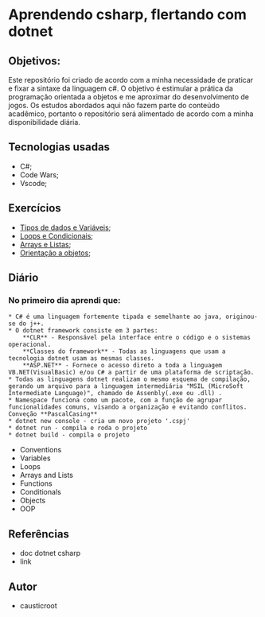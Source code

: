 # Aprendendo csharp, flertando com dotnet

## Objetivos:

Este repositório foi criado de acordo com a minha necessidade de praticar e fixar a sintaxe da linguagem c#. O objetivo é estimular a prática da programação orientada a objetos e me aproximar do desenvolvimento de jogos. Os estudos abordados aqui não fazem parte do conteúdo acadêmico, portanto o repositório será alimentado de acordo com  a minha disponibilidade diária. 


## Tecnologias usadas

*  C#; 
*  Code Wars;
*  Vscode; 

## Exercícios

* [Tipos de dados e Variáveis](LINK); 
* [Loops e Condicionais](LINK); 
* [Arrays e Listas](LINK); 
* [Orientação a objetos](LINK); 

## Diário

### No primeiro dia aprendi que:
    * C# é uma linguagem fortemente tipada e semelhante ao java, originou-se do j++.
    * O dotnet framework consiste em 3 partes:
        **CLR** - Responsável pela interface entre o código e o sistemas operacional.
        **Classes do framework** - Todas as linguagens que usam a tecnologia dotnet usam as mesmas classes.
        **ASP.NET** - Fornece o acesso direto a toda a linguagem VB.NET(VisualBasic) e/ou C# a partir de uma plataforma de scriptação.
    * Todas as linguagens dotnet realizam o mesmo esquema de compilação, gerando um arquivo para a linguagem intermediária "MSIL (MicroSoft Intermediate Language)", chamado de Assenbly(.exe ou .dll) .
    * Namespace funciona como um pacote, com a função de agrupar funcionalidades comuns, visando a organização e evitando conflitos. Conveção **PascalCasing**
    * dotnet new console - cria um novo projeto '.cspj'
    * dotnet run - compila e roda o projeto
    * dotnet build - compila o projeto
    
- Conventions
- Variables
- Loops
- Arrays and Lists
- Functions
- Conditionals
- Objects
- OOP

## Referências

* doc dotnet csharp
* link

## Autor

* causticroot
